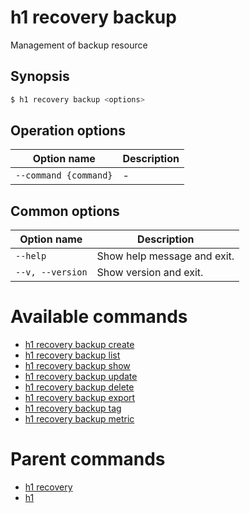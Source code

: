 
# h1 recovery backup

Management of backup resource

## Synopsis

```bash
$ h1 recovery backup <options>
```

## Operation options

| Option name               | Description |
| ------------------------- | ----------- |
| ```--command {command}``` | -           |

## Common options

| Option name          | Description                 |
| -------------------- | --------------------------- |
| ```--help```         | Show help message and exit. |
| ```--v, --version``` | Show version and exit.      |

# Available commands

* [h1 recovery backup create](./create/README.md)
* [h1 recovery backup list](./list/README.md)
* [h1 recovery backup show](./show/README.md)
* [h1 recovery backup update](./update/README.md)
* [h1 recovery backup delete](./delete/README.md)
* [h1 recovery backup export](./export/README.md)
* [h1 recovery backup tag](./tag/README.md)
* [h1 recovery backup metric](./metric/README.md)

# Parent commands

* [h1 recovery](./../README.md)
* [h1](./../../README.md)
